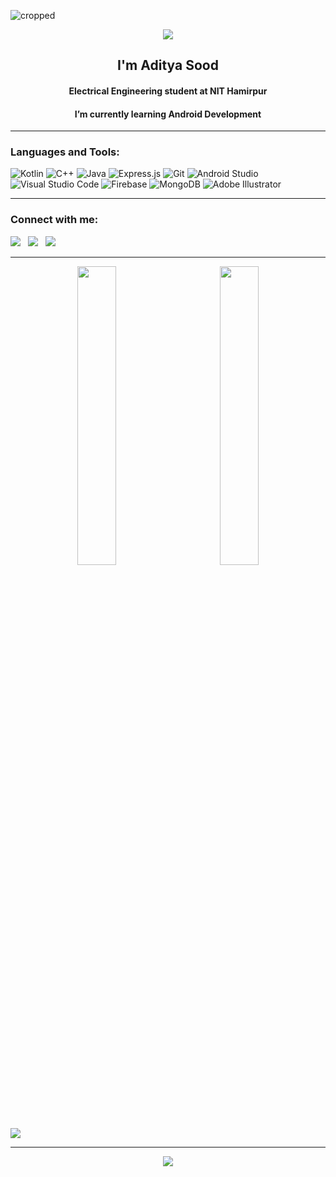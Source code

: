 
![cropped](https://user-images.githubusercontent.com/98453503/230014488-4ff614d7-a507-47c6-bdf7-ecf35cc1691f.gif)
<p align = "center">
  
<img src = "https://komarev.com/ghpvc/?username=adityasood04"/>
</p> 
<h2 align="center">I'm Aditya Sood</h1>
<h4 align="center">Electrical Engineering student at NIT Hamirpur</h3>
<h4 align="center"> I’m currently learning Android Development</h3>
<hr>

<h3 align="left">Languages and Tools:</h3>

![Kotlin](https://img.shields.io/badge/kotlin-%237F52FF.svg?style=for-the-badge&logo=kotlin&logoColor=white)
![C++](https://img.shields.io/badge/c++-%2300599C.svg?style=for-the-badge&logo=c%2B%2B&logoColor=white)
![Java](https://img.shields.io/badge/java-%23ED8B00.svg?style=for-the-badge&logo=openjdk&logoColor=white)
![Express.js](https://img.shields.io/badge/express.js-%23404d59.svg?style=for-the-badge&logo=express&logoColor=%2361DAFB)
![Git](https://img.shields.io/badge/git-%23F05033.svg?style=for-the-badge&logo=git&logoColor=white)
![Android Studio](https://img.shields.io/badge/Android%20Studio-3DDC84.svg?style=for-the-badge&logo=android-studio&logoColor=white)
![Visual Studio Code](https://img.shields.io/badge/Visual%20Studio%20Code-0078d7.svg?style=for-the-badge&logo=visual-studio-code&logoColor=white)
![Firebase](https://img.shields.io/badge/Firebase-039BE5?style=for-the-badge&logo=Firebase&logoColor=white)
![MongoDB](https://img.shields.io/badge/MongoDB-%234ea94b.svg?style=for-the-badge&logo=mongodb&logoColor=white)
![Adobe Illustrator](https://img.shields.io/badge/adobe%20illustrator-%23FF9A00.svg?style=for-the-badge&logo=adobe%20illustrator&logoColor=white)




<hr>

<h3 align="left">Connect with me:</h3>
<p align="left">
  <a target="_blank"href="https://www.linkedin.com/in/adityasood04"><img src="https://img.shields.io/badge/linkedin-%230077B5.svg?&style=for-the-badge&logo=linkedin&logoColor=white" /></a>&nbsp;&nbsp;
  <a href="mailto:adityasood314@gmail.com?subject=Hello%20aditya,%20From%20Github"><img src="https://img.shields.io/badge/gmail-%23D14836.svg?&style=for-the-badge&logo=gmail&logoColor=white" /></a>&nbsp;&nbsp;
  <a target="_blank"href="https://twitter.com/adityasood04"><img src="https://img.shields.io/badge/twitter-%231DA1F2.svg?&style=for-the-badge&logo=twitter&logoColor=white" /></a>&nbsp;&nbsp;
</p>  



<hr>
<p align="center">
  <p align="center">
  <img width="35%" src="http://github-profile-summary-cards.vercel.app/api/cards/repos-per-language?username=adityasood04&theme=tokyonight" />
  &nbsp;&nbsp;&nbsp;&nbsp;&nbsp;&nbsp;&nbsp;&nbsp;&nbsp;&nbsp;&nbsp;
  
  <img width="35%" src="http://github-profile-summary-cards.vercel.app/api/cards/stats?username=adityasood04&theme=tokyonight" />
</p>
 
</p>
<img src="https://github-readme-activity-graph.vercel.app/graph?username=adityasood04&theme=react-dark&hide_border=true" />
</div> 
<p align="center">
</p>
<hr>
<!-- 
[![Aditya's github activity graph](https://github-readme-activity-graph.cyclic.app/graph?username=adityasood04&hide_border=true&theme=tokyo-night)](https://github.com/adityasood04) -->
  
<p align="center">
  <img src="https://capsule-render.vercel.app/api?type=waving&color=gradient&height=60&section=footer&width=100%"/>
</p>  




